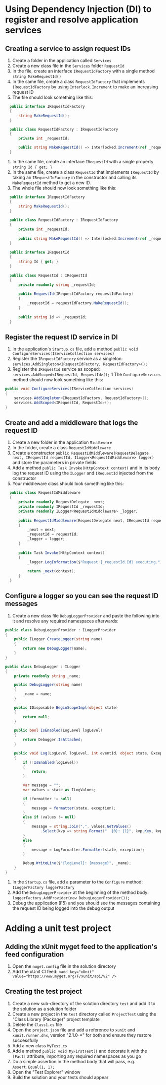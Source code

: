 # Using Dependency Injection (DI) to register and resolve application services

## Creating a service to assign request IDs
1. Create a folder in the application called `Services`
1. Create a new class file in the `Services` folder `RequestId`
1. In the file, create an interface `IRequestIdFactory` with a single method `string MakeRequestId()`
1. In the same file, create a class `RequestIdFactory` that implements `IRequestIdFactory` by using `Interlock.Increment` to make an increasing request ID
1. The file should look something like this:
``` C#
  public interface IRequestIdFactory
  {
      string MakeRequestId();
  }

  public class RequestIdFactory : IRequestIdFactory
  {
      private int _requestId;

      public string MakeRequestId() => Interlocked.Increment(ref _requestId).ToString();
  }
```
1. In the same file, create an interface `IRequestId` with a single property `string Id { get; }`
1. In the same file, create a class `RequestId` that implements `IRequestId` by taking an `IRequestIdFactory` in the constructor and calling its `MakeRequestId` method to get a new ID.
1. The whole file should now look something like this:
``` C#
  public interface IRequestIdFactory
  {
      string MakeRequestId();
  }
  
  public class RequestIdFactory : IRequestIdFactory
  {
      private int _requestId;
  
      public string MakeRequestId() => Interlocked.Increment(ref _requestId).ToString();
  }
  
  public interface IRequestId
  {
      string Id { get; }
  }
  
  public class RequestId : IRequestId
  {
      private readonly string _requestId;
  
      public RequestId(IRequestIdFactory requestIdFactory)
      {
          _requestId = requestIdFactory.MakeRequestId();
      }
  
      public string Id => _requestId;
  }
```

## Register the request ID service in DI
1. In the application's `Startup.cs` file, add a method `public void ConfigureServices(IServiceCollection services)`
1. Register the `IRequestIdFactory` service as a singleton: `services.AddSingleton<IRequestIdFactory, RequestIdFactory>();`
1. Register the `IRequestId` service as scoped: `services.AddScoped<IRequestId, RequestId>();`
1 The `ConfigureServices` method should now look something like this:
``` C#
public void ConfigureServices(IServiceCollection services)
{
    services.AddSingleton<IRequestIdFactory, RequestIdFactory>();
    services.AddScoped<IRequestId, RequestId>();
}
```

## Create and add a middleware that logs the request ID
1. Create a new folder in the application `Middleware`
1. In the folder, create a class `RequestIdMiddleware`
1. Create a constructor `public RequestIdMiddleware(RequestDelegate next, IRequestId requestId, ILogger<RequestIdMiddleware> logger)` and store the parameters in private fields
1. Add a method `public Task Invoke(HttpContext context)` and in its body log the request ID using the `ILogger` and `IRequestId` injected from the constructor
1. Your middleware class should look something like this:
``` C#
  public class RequestIdMiddleware
  {
      private readonly RequestDelegate _next;
      private readonly IRequestId _requestId;
      private readonly ILogger<RequestIdMiddleware> _logger;
  
      public RequestIdMiddleware(RequestDelegate next, IRequestId requestId, ILogger<RequestIdMiddleware> logger)
      {
          _next = next;
          _requestId = requestId;
          _logger = logger;
      }
  
      public Task Invoke(HttpContext context)
      {
          _logger.LogInformation($"Request {_requestId.Id} executing.");
  
          return _next(context);
      }
  }
```

## Configure a logger so you can see the request ID messages
1. Create a new class file `DebugLoggerProvider` and paste the following into it and resolve any required namespaces afterwards:
``` C#
public class DebugLoggerProvider : ILoggerProvider
{
    public ILogger CreateLogger(string name)
    {
        return new DebugLogger(name);
    }
}

public class DebugLogger : ILogger
{
    private readonly string _name;

    public DebugLogger(string name)
    {
        _name = name;
    }

    public IDisposable BeginScopeImpl(object state)
    {
        return null;
    }

    public bool IsEnabled(LogLevel logLevel)
    {
        return Debugger.IsAttached;
    }

    public void Log(LogLevel logLevel, int eventId, object state, Exception exception, Func<object, Exception, string> formatter)
    {
        if (!IsEnabled(logLevel))
        {
            return;
        }

        var message = "";
        var values = state as ILogValues;

        if (formatter != null)
        {
            message = formatter(state, exception);
        }
        else if (values != null)
        {
            message = string.Join(",", values.GetValues()
                .Select(kvp => string.Format("  {0}: {1}", kvp.Key, kvp.Value)));
        }
        else
        {
            message = LogFormatter.Formatter(state, exception);
        }

        Debug.WriteLine($"{logLevel}: {message}", _name);
    }
}
```
1. In the `Startup.cs` file, add a parameter to the `Configure` method: `ILoggerFactory loggerFactory`
1. Add the `DebugLoggerProvider` at the beginning of the method body: `loggerFactory.AddProvider(new DebugLoggerProvider());`
1. Debug the application (F5) and you should see the messages containing the request ID being logged into the debug output

# Adding a unit test project

## Adding the xUnit myget feed to the application's feed configuration
1. Open the `nuget.config` file in the solution directory
1. Add the xUnit CI feed: `<add key="xUnit" value="https://www.myget.org/F/xunit/api/v2" />`

## Creating the test project
1. Create a new sub-directory of the solution directory `test` and add it to the solution as a solution folder
1. Create a new project in the `test` directory called `ProjectTest` using the "Class Library (Package)" project template
1. Delete the `Class1.cs` file
1. Open the `project.json` file and add a reference to `xunit` and `xunit.runner.dnx`, version "2.1.0-*" for both and ensure they restore successfully
1. Add a new class `MyTest.cs`
1. Add a method `public void MyFirstTest()` and decorate it with the `[Fact]` attribute, importing any required namespaces as you go
1. Do a simple assertion in the method body that will pass, e.g. `Assert.Equal(1, 1);`
1. Open the "Test Explorer" window
1. Build the solution and your tests should appear
